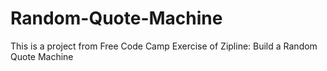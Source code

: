 # Random-Quote-Machine
This is a project from Free Code Camp Exercise of Zipline: Build a Random Quote Machine
